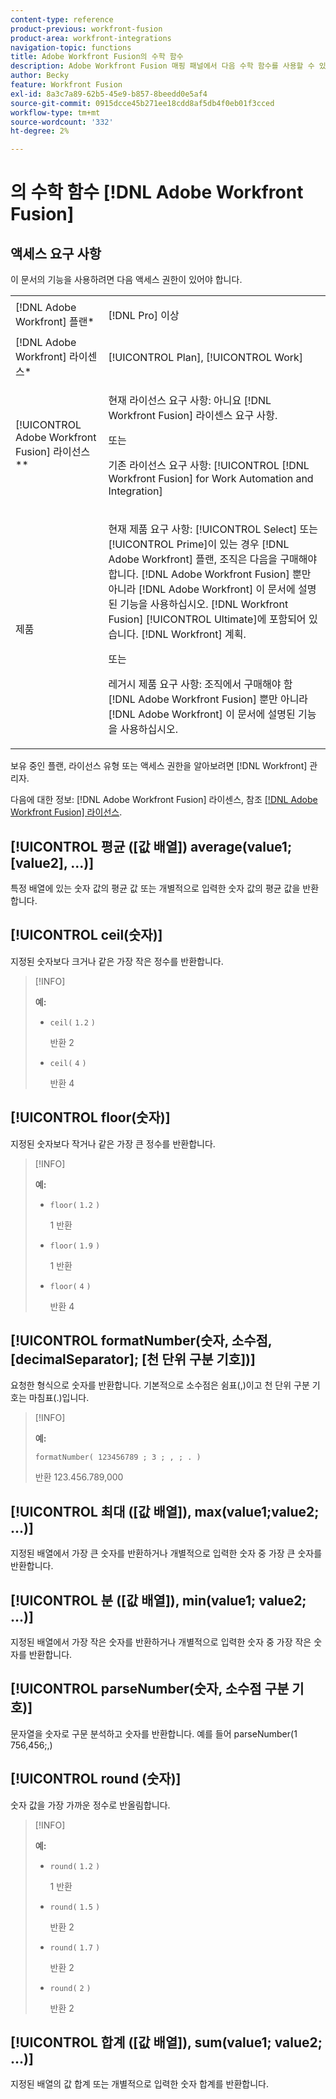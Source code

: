 ```yaml
---
content-type: reference
product-previous: workfront-fusion
product-area: workfront-integrations
navigation-topic: functions
title: Adobe Workfront Fusion의 수학 함수
description: Adobe Workfront Fusion 매핑 패널에서 다음 수학 함수를 사용할 수 있습니다.
author: Becky
feature: Workfront Fusion
exl-id: 8a3c7a89-62b5-45e9-b857-8beedd0e5af4
source-git-commit: 0915dcce45b271ee18cdd8af5db4f0eb01f3cced
workflow-type: tm+mt
source-wordcount: '332'
ht-degree: 2%

---
```


# 의 수학 함수 [!DNL Adobe Workfront Fusion]

## 액세스 요구 사항

이 문서의 기능을 사용하려면 다음 액세스 권한이 있어야 합니다.

<table style="table-layout:auto">
 <col> 
 <col> 
 <tbody> 
  <tr> 
   <td role="rowheader">[!DNL Adobe Workfront] 플랜*</td> 
   <td> <p>[!DNL Pro] 이상</p> </td> 
  </tr> 
  <tr data-mc-conditions=""> 
   <td role="rowheader">[!DNL Adobe Workfront] 라이센스*</td> 
   <td> <p>[!UICONTROL Plan], [!UICONTROL Work]</p> </td> 
  </tr> 
  <tr> 
   <td role="rowheader">[!UICONTROL Adobe Workfront Fusion] 라이선스**</td> 
   <td>
   <p>현재 라이선스 요구 사항: 아니요 [!DNL Workfront Fusion] 라이센스 요구 사항.</p>
   <p>또는</p>
   <p>기존 라이선스 요구 사항: [!UICONTROL [!DNL Workfront Fusion] for Work Automation and Integration] </p>
   </td> 
  </tr> 
  <tr> 
   <td role="rowheader">제품</td> 
   <td>
   <p>현재 제품 요구 사항: [!UICONTROL Select] 또는 [!UICONTROL Prime]이 있는 경우 [!DNL Adobe Workfront] 플랜, 조직은 다음을 구매해야 합니다. [!DNL Adobe Workfront Fusion] 뿐만 아니라 [!DNL Adobe Workfront] 이 문서에 설명된 기능을 사용하십시오. [!DNL Workfront Fusion] [!UICONTROL Ultimate]에 포함되어 있습니다. [!DNL Workfront] 계획.</p>
   <p>또는</p>
   <p>레거시 제품 요구 사항: 조직에서 구매해야 함 [!DNL Adobe Workfront Fusion] 뿐만 아니라 [!DNL Adobe Workfront] 이 문서에 설명된 기능을 사용하십시오.</p>
   </td> 
  </tr> 
 </tbody> 
</table>

보유 중인 플랜, 라이선스 유형 또는 액세스 권한을 알아보려면 [!DNL Workfront] 관리자.

다음에 대한 정보: [!DNL Adobe Workfront Fusion] 라이센스, 참조 [[!DNL Adobe Workfront Fusion] 라이선스](../../workfront-fusion/get-started/license-automation-vs-integration.md).

## [!UICONTROL 평균 ([값 배열]) average(value1; [value2], ...)]

특정 배열에 있는 숫자 값의 평균 값 또는 개별적으로 입력한 숫자 값의 평균 값을 반환합니다.

## [!UICONTROL ceil(숫자)]

지정된 숫자보다 크거나 같은 가장 작은 정수를 반환합니다.

>[!INFO]
>
>**예:**
>
>* `ceil(` `1.2` `)`
>
>   반환 2
>
>* `ceil(` `4` `)`
>
>   반환 4

## [!UICONTROL floor(숫자)]

지정된 숫자보다 작거나 같은 가장 큰 정수를 반환합니다.

>[!INFO]
>
>**예:**
>
>* `floor(` `1.2` `)`
>
>   1 반환
>
>* `floor(` `1.9` `)`
>
>   1 반환
>
>* `floor(` `4` `)`
>
>   반환 4

## [!UICONTROL formatNumber(숫자, 소수점, [decimalSeparator]; [천 단위 구분 기호])]

요청한 형식으로 숫자를 반환합니다. 기본적으로 소수점은 쉼표(,)이고 천 단위 구분 기호는 마침표(.)입니다.

>[!INFO]
>
>**예:**
>
>`formatNumber( 123456789 ; 3 ; , ; . )`
>
>반환 123.456.789,000

## [!UICONTROL 최대 ([값 배열]), max(value1;value2; ...)]

지정된 배열에서 가장 큰 숫자를 반환하거나 개별적으로 입력한 숫자 중 가장 큰 숫자를 반환합니다.

## [!UICONTROL 분 ([값 배열]), min(value1; value2; ...)]

지정된 배열에서 가장 작은 숫자를 반환하거나 개별적으로 입력한 숫자 중 가장 작은 숫자를 반환합니다.

## [!UICONTROL parseNumber(숫자, 소수점 구분 기호)]

문자열을 숫자로 구문 분석하고 숫자를 반환합니다. 예를 들어 parseNumber(1 756,456;,)

## [!UICONTROL round (숫자)]

숫자 값을 가장 가까운 정수로 반올림합니다.

>[!INFO]
>
>**예:**
>
>* `round(` `1.2` `)`
>
>   1 반환
>
>* `round(` `1.5` `)`
>
>   반환 2
>
>* `round(` `1.7` `)`
>
>   반환 2
> 
>* `round(` `2` `)`
>
>   반환 2

## [!UICONTROL 합계 ([값 배열]), sum(value1; value2; ...)]

지정된 배열의 값 합계 또는 개별적으로 입력한 숫자 합계를 반환합니다.
